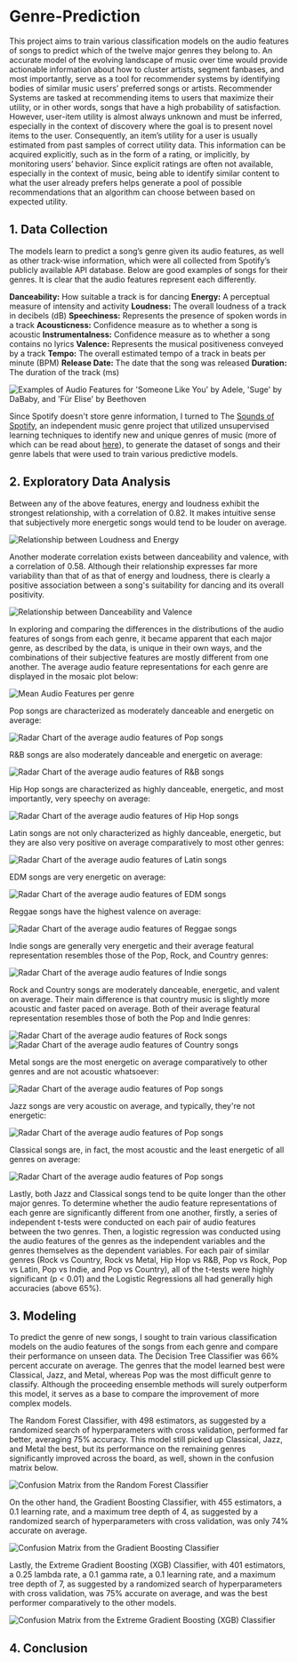 # Genre-Prediction

This project aims to train various classification models on the audio features of songs to predict which of the twelve major genres they belong to. An accurate model of the evolving landscape of music over time would provide actionable information about how to cluster artists, segment fanbases, and most importantly, serve as a tool for recommender systems by identifying bodies of similar music users’ preferred songs or artists. Recommender Systems are tasked at recommending items to users that maximize their utility, or in other words, songs that have a high probability of satisfaction. However, user-item utility is almost always unknown and must be inferred, especially in the context of discovery where the goal is to present novel items to the user. Consequently, an item’s utility for a user is usually estimated from past samples of correct utility data. This information can be acquired explicitly, such as in the form of a rating, or implicitly, by monitoring users’ behavior. Since explicit ratings are often not available, especially in the context of music, being able to identify similar content to what the user already prefers helps generate a pool of possible recommendations that an algorithm can choose between based on expected utility. 

## 1. Data Collection

The models learn to predict a song’s genre given its audio features, as well as other track-wise information, which were all collected from Spotify’s publicly available API database. Below are good examples of songs for their genres. It is clear that the audio features represent each differently.

**Danceability:** How suitable a track is for dancing
**Energy:** A perceptual measure of intensity and activity
**Loudness:** The overall loudness of a track in decibels (dB)
**Speechiness:** Represents the presence of spoken words in a track
**Acousticness:** Confidence measure as to whether a song is acoustic
**Instrumentalness:** Confidence measure as to whether a song contains no lyrics
**Valence:** Represents the musical positiveness conveyed by a track
**Tempo:** The overall estimated tempo of a track in beats per minute (BPM)
**Release Date:** The date that the song was released
**Duration:** The duration of the track (ms)

![Examples of Audio Features for 'Someone Like You' by Adele, 'Suge' by DaBaby, and 'Für Elise' by Beethoven]('images/audio_features.png')

Since Spotify doesn't store genre information, I turned to The [Sounds of Spotify](https://open.spotify.com/user/thesoundsofspotify), an independent music genre project that utilized unsupervised learning techniques to identify new and unique genres of music (more of which can be read about [here](https://artists.spotify.com/blog/how-spotify-discovers-the-genres-of-tomorrow)), to generate the dataset of songs and their genre labels that were used to train various predictive models. 

## 2. Exploratory Data Analysis

Between any of the above features, energy and loudness exhibit the strongest relationship, with a correlation of 0.82. It makes intuitive sense that subjectively more energetic songs would tend to be louder on average. 

![Relationship between Loudness and Energy]('images/energyVSloudness.png')

Another moderate correlation exists between danceability and valence, with a correlation of 0.58. Although their relationship expresses far more variability than that of as that of energy and loudness, there is clearly a positive association between a song's suitability for dancing and its overall positivity.

![Relationship between Danceability and Valence]('images/danceabilityVSvalence.png')

In exploring and comparing the differences in the distributions of the audio features of songs from each genre, it became apparent that each major genre, as described by the data, is unique in their own ways, and the combinations of their subjective features are mostly different from one another. The average audio feature representations for each genre are displayed in the mosaic plot below:

![Mean Audio Features per genre]('images/mosaic.png')

Pop songs are characterized as moderately danceable and energetic on average:

![Radar Chart of the average audio features of Pop songs]('images/pop.png')

R&B songs are also moderately danceable and energetic on average:

![Radar Chart of the average audio features of R&B songs]('images/r&b.png')

Hip Hop songs are characterized as highly danceable, energetic, and most importantly, very speechy on average:

![Radar Chart of the average audio features of Hip Hop songs]('images/hiphop.png')

Latin songs are not only characterized as highly danceable, energetic, but they are also very positive on average comparatively to most other genres:

![Radar Chart of the average audio features of Latin songs]('images/latin.png')

EDM songs are very energetic on average:

![Radar Chart of the average audio features of EDM songs]('images/edm.png')

Reggae songs have the highest valence on average:

![Radar Chart of the average audio features of Reggae songs]('images/reggae.png')

Indie songs are generally very energetic and their average featural representation resembles those of the Pop, Rock, and Country genres:

![Radar Chart of the average audio features of Indie songs]('images/indie.png')

Rock and Country songs are moderately danceable, energetic, and valent on average. Their main difference is that country music is slightly more acoustic and faster paced on average. Both of their average featural representation resembles those of both the Pop and Indie genres:

![Radar Chart of the average audio features of Rock songs]('images/rock.png')
![Radar Chart of the average audio features of Country songs]('images/country.png')

Metal songs are the most energetic on average comparatively to other genres and are not acoustic whatsoever:

![Radar Chart of the average audio features of Pop songs]('images/metal.png')

Jazz songs are very acoustic on average, and typically, they're not energetic:

![Radar Chart of the average audio features of Pop songs]('images/jazz.png')

Classical songs are, in fact, the most acoustic and the least energetic of all genres on average:

![Radar Chart of the average audio features of Pop songs]('images/classical.png')

Lastly, both Jazz and Classical songs tend to be quite longer than the other major genres.
To determine whether the audio feature representations of each genre are significantly different from one another, firstly, a series of independent t-tests were conducted on each pair of audio features between the two genres. Then, a logistic regression was conducted using the audio features of the genres as the independent variables and the genres themselves as the dependent variables. For each pair of similar genres (Rock vs Country, Rock vs Metal, Hip Hop vs R&B, Pop vs Rock, Pop vs Latin, Pop vs Indie, and Pop vs Country), all of the t-tests were highly significant (p < 0.01) and the Logistic Regressions all had generally high accuracies (above 65%).


## 3. Modeling

To predict the genre of new songs, I sought to train various classification models on the audio features of the songs from each genre and compare their performance on unseen data. The Decision Tree Classifier was 66% percent accurate on average. The genres that the model learned best were Classical, Jazz, and Metal, whereas Pop was the most difficult genre to classify. Although the proceeding ensemble methods will surely outperform this model, it serves as a base to compare the improvement of more complex models. 

The Random Forest Classifier, with 498 estimators, as suggested by a randomized search of hyperparameters with cross validation, performed far better, averaging 75% accuracy. This model still picked up Classical, Jazz, and Metal the best, but its performance on the remaining genres significantly improved across the board, as well, shown in the confusion matrix below.

![Confusion Matrix from the Random Forest Classifier]('images/RandomForestClassifier.png')

On the other hand, the Gradient Boosting Classifier, with 455 estimators, a 0.1 learning rate, and a maximum tree depth of 4, as suggested by a randomized search of hyperparameters with cross validation, was only 74% accurate on average. 

![Confusion Matrix from the Gradient Boosting Classifier]('images/GradientBoostingClassifier.png')

Lastly, the Extreme Gradient Boosting (XGB) Classifier, with 401 estimators, a 0.25 lambda rate, a 0.1 gamma rate, a 0.1 learning rate, and a maximum tree depth of 7, as suggested by a randomized search of hyperparameters with cross validation, was 75% accurate on average, and was the best performer comparatively to the other models.

![Confusion Matrix from the Extreme Gradient Boosting (XGB) Classifier]('images/XGBClassifier.png')

## 4. Conclusion

